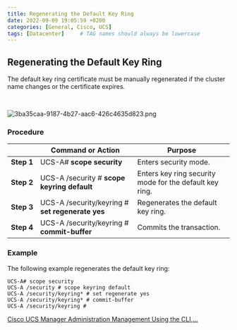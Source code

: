 ```yaml
---
title: Regenerating the Default Key Ring
date: 2022-09-09 19:05:59 +0200
categories: [General, Cisco, UCS]
tags: [Datacenter]     # TAG names should always be lowercase
---
```


## Regenerating the Default Key Ring

The default key ring certificate must be manually regenerated if the cluster name changes or the certificate expires.

<br>

![3ba35caa-9187-4b27-aac6-426c4635d823.png](https://files.nuclino.com/files/2afe6a2b-1214-454e-9c1c-229172a4609a/3ba35caa-9187-4b27-aac6-426c4635d823.png)

### Procedure

|            | **Command or Action**                            | **Purpose**                                             |
| ---------- | ------------------------------------------------ | ------------------------------------------------------- |
| **Step 1** | UCS-A# **scope security**                        | Enters security mode.                                   |
| **Step 2** | UCS-A /security # **scope keyring default**      | Enters key ring security mode for the default key ring. |
| **Step 3** | UCS-A /security/keyring # **set regenerate yes** | Regenerates the default key ring.                       |
| **Step 4** | UCS-A /security/keyring # **commit-buffer**      | Commits the transaction.                                |

### Example

The following example regenerates the default key ring:

```
UCS-A# scope security
UCS-A /security # scope keyring default
UCS-A /security/keyring* # set regenerate yes
UCS-A /security/keyring* # commit-buffer
UCS-A /security/keyring # 
```

[Cisco UCS Manager Administration Management Using the CLI,...](https://www.cisco.com/c/en/us/td/docs/unified_computing/ucs/ucs-manager/CLI-User-Guides/Admin-Management/4-0/b_Cisco_UCS_Manager_CLI_Administration_Mgmt_Guide_4-0/b_Cisco_UCS_Manager_CLI_Administration_Mgmt_Guide_4-0_chapter_0110.html "Cisco UCS Manager Administration Management Using the CLI, Release 4.0 - UCS Manager Communication Services [Cisco UCS Manager]")

